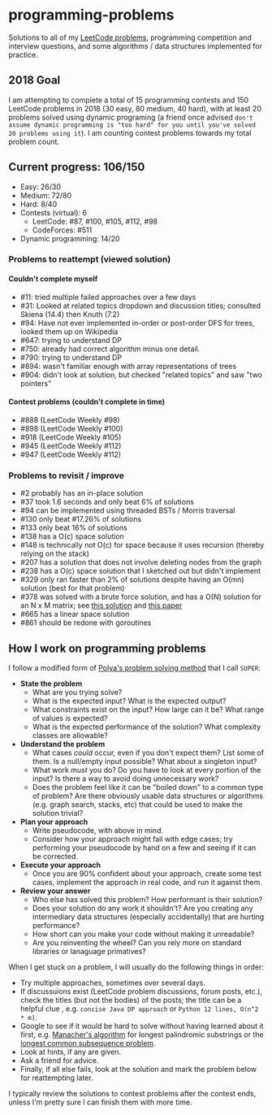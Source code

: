 # programming-problems
Solutions to all of my [LeetCode problems](https://leetcode.com/jsgoller1/), programming competition and interview questions, and some algorithms / data structures implemented for practice.


## 2018 Goal
I am attempting to complete a total of 15 programming contests and 150 LeetCode problems in 2018 (30 easy, 80 medium, 40 hard), with at least 20 problems solved using dynamic programing (a friend once advised `don't assume dynamic programming is "too hard" for you until you've solved 20 problems using it`). I am counting contest problems towards my total problem count.

## Current progress: 106/150
- Easy: 26/30
- Medium: 72/80
- Hard: 8/40
- Contests (virtual): 6
  - LeetCode: #87, #100, #105, #112, #98
  - CodeForces: #511
- Dynamic programming: 14/20

### Problems to reattempt (viewed solution)
#### Couldn't complete myself
  - #11: tried multiple failed approaches over a few days
  - #31: Looked at related topics dropdown and discussion titles; consulted Skiena (14.4) then Knuth (7.2)
  - #94: Have not ever implemented in-order or post-order DFS for trees, looked them up on Wikipedia
  - #647: trying to understand DP
  - #750: already had correct algorithm minus one detail.
  - #790: trying to understand DP
  - #894: wasn't familiar enough with array representations of trees
  - #904: didn't look at solution, but checked "related topics" and saw "two pointers"
#### Contest problems (couldn't complete in time)
  - #888 (LeetCode Weekly #98)
  - #898 (LeetCode Weekly #100)
  - #918 (LeetCode Weekly #105)
  - #945 (LeetCode Weekly #112)
  - #947 (LeetCode Weekly #112)

### Problems to revisit / improve
  - #2 probably has an in-place solution
  - #37 took 1.6 seconds and only beat 6% of solutions
  - #94 can be implemented using threaded BSTs / Morris traversal
  - #130 only beat #17.26% of solutions
  - #133 only beat 16% of solutions
  - #138 has a O(c) space solution
  - #148 is technically not O(c) for space because it uses recursion (thereby relying on the stack)
  - #207 has a solution that does not involve deleting nodes from the graph
  - #238 has a O(c) space solution that I sketched out but didn't implement
  - #329 only ran faster than 2% of solutions despite having an O(mn) solution (best for that problem)
  - #378 was solved with a brute force solution, and has a O(N) solution for an N x M matrix; see [this solution](https://leetcode.com/problems/kth-smallest-element-in-a-sorted-matrix/discuss/85170/O(n)-from-paper.-Yes-O(rows).) and [this paper](http://www.cse.yorku.ca/~andy/pubs/X+Y.pdf)
  - #665 has a linear space solution
  - #861 should be redone with goroutines

## How I work on programming problems
I follow a modified form of [Polya's problem solving method](https://math.berkeley.edu/~gmelvin/polya.pdf) that I call `SUPER`:
* **State the problem**
  * What are you trying solve?
  * What is the expected input? What is the expected output?
  * What constraints exist on the input? How large can it be? What range of values is expected?
  * What is the expected performance of the solution? What complexity classes are allowable?
* **Understand the problem**
  * What cases _could_ occur, even if you don't expect them? List some of them. Is a null/empty input possible? What about a singleton input?
  * What work _must_ you do? Do you have to look at every portion of the input? Is there a way to avoid doing unnecessary work?
  * Does the problem feel like it can be "boiled down" to a common type of problem? Are there obviously usable data structures or algorithms (e.g. graph search, stacks, etc) that could be used to make the solution trivial?
* **Plan your approach**
  * Write pseudocode, with above in mind.
  * Consider how your approach might fail with edge cases; try performing your pseudocode by hand on a few and seeing if it can be corrected.
* **Execute your approach**
  * Once you are 90% confident about your approach, create some test cases, implement the approach in real code, and run it against them.
* **Review your answer**
  * Who else has solved this problem? How performant is their solution?
  * Does your solution do any work it shouldn't? Are you creating any intermediary data structures (especially accidentally) that are hurting performance?
  * How short can you make your code without making it unreadable?
  * Are you reinventing the wheel? Can you rely more on standard libraries or lanaguage primatives?

When I get stuck on a problem, I will usually do the following things in order:
  - Try multiple approaches, sometimes over several days.
  - If discussuions exist (LeetCode problem discussions, forum posts, etc.), check the titles (but not the bodies) of the posts; the title can be a helpful clue , e.g. `concise Java DP approach` or `Python 12 lines, O(n^2 * m)`.
  - Google to see if it would be hard to solve without
  having learned about it first, e.g. [Manacher's algorithm](https://en.wikipedia.org/wiki/Longest_palindromic_substring) for longest palindromic substrings or the [longest common subsequence problem](https://en.wikipedia.org/wiki/Longest_common_subsequence_problem).
  - Look at hints, if any are given.
  - Ask a friend for advice.
  - Finally, if all else fails, look at the solution and mark the problem below for reattempting later.

I typically review the solutions to contest problems after the contest ends, unless I'm pretty sure I can finish them with more time.
